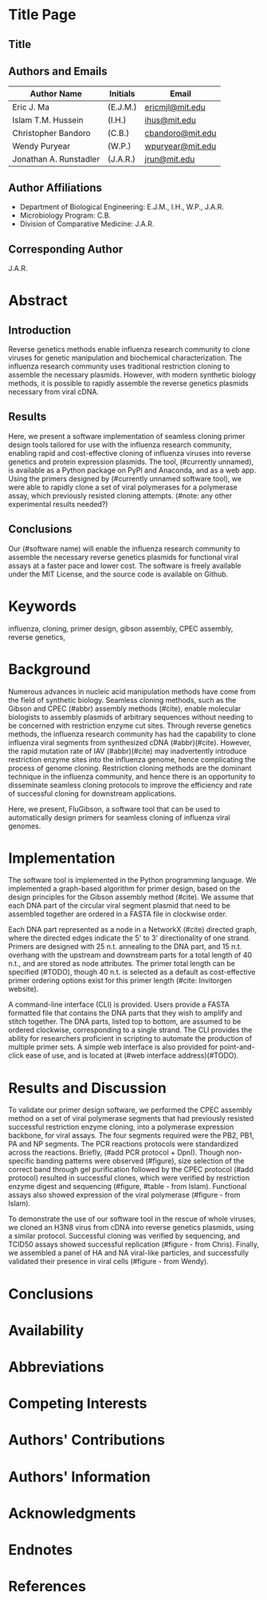 # Title Page

## Title

## Authors and Emails

|Author Name|Initials |Email|
|-----------|---------|-----|
|Eric J. Ma |(E.J.M.) |ericmjl@mit.edu|
|Islam T.M. Hussein|(I.H.)|ihus@mit.edu|
|Christopher Bandoro|(C.B.)|cbandoro@mit.edu|
|Wendy Puryear|(W.P.)|wpuryear@mit.edu|
|Jonathan A. Runstadler|(J.A.R.)|jrun@mit.edu|

## Author Affiliations

- Department of Biological Engineering: E.J.M., I.H., W.P., J.A.R.
- Microbiology Program: C.B.
- Division of Comparative Medicine: J.A.R.

## Corresponding Author

J.A.R.

# Abstract

## Introduction

Reverse genetics methods enable influenza research community to clone viruses for genetic manipulation and biochemical characterization. The influenza research community uses traditional restriction cloning to assemble the necessary plasmids. However, with modern synthetic biology methods, it is possible to rapidly assemble the reverse genetics plasmids necessary from viral cDNA. 

## Results

Here, we present a software implementation of seamless cloning primer design tools tailored for use with the influenza research community, enabling rapid and cost-effective cloning of influenza viruses into reverse genetics and protein expression plasmids. The tool, (#currently unnamed), is available as a Python package on PyPI and Anaconda, and as a web app. Using the primers designed by (#currently unnamed software tool), we were able to rapidly clone a set of viral polymerases for a polymerase assay, which previously resisted cloning attempts. (#note: any other experimental results needed?) 

## Conclusions

Our (#software name) will enable the influenza research community to assemble the necessary reverse genetics plasmids for functional viral assays at a faster pace and lower cost. The software is freely available under the MIT License, and the source code is available on Github.

# Keywords

<!-- Note: There can be up to 10 keywords. -->
influenza, cloning, primer design, gibson assembly, CPEC assembly, reverse genetics, 


# Background

Numerous advances in nucleic acid manipulation methods have come from the field of synthetic biology. Seamless cloning methods, such as the Gibson and CPEC (#abbr) assembly methods (#cite), enable molecular biologists to assembly plasmids of arbitrary sequences without needing to be concerned with restriction enzyme cut sites. Through reverse genetics methods, the influenza research community has had the capability to clone influenza viral segments from synthesized cDNA (#abbr)(#cite). However, the rapid mutation rate of IAV (#abbr)(#cite) may inadvertently introduce restriction enzyme sites into the influenza genome, hence complicating the process of genome cloning. Restriction cloning methods are the dominant technique in the influenza community, and hence there is an opportunity to disseminate seamless cloning protocols to improve the efficiency and rate of successful cloning for downstream applications. 

Here, we present, FluGibson, a software tool that can be used to automatically design primers for seamless cloning of influenza viral genomes. 

# Implementation

The software tool is implemented in the Python programming language. We implemented a graph-based algorithm for primer design, based on the design principles for the Gibson assembly method (#cite). We assume that each DNA part of the circular viral segment plasmid that need to be assembled together are ordered in a FASTA file in clockwise order.

Each DNA part represented as a node in a NetworkX (#cite) directed graph, where the directed edges indicate the 5' to 3' directionality of one strand. Primers are designed with 25 n.t. annealing to the DNA part, and 15 n.t. overhang with the upstream and downstream parts for a total length of 40 n.t., and are stored as node attributes. The primer total length can be specified (#TODO), though 40 n.t. is selected as a default as cost-effective primer ordering options exist for this primer length (#cite: Invitorgen website).

A command-line interface (CLI) is provided. Users provide a FASTA formatted file that contains the DNA parts that they wish to amplify and stitch together. The DNA parts, listed top to bottom, are assumed to be ordered clockwise, corresponding to a single strand. The CLI provides the ability for researchers proficient in scripting to automate the production of multiple primer sets. A simple web interface is also provided for point-and-click ease of use, and is located at (#web interface address)(#TODO).

# Results and Discussion

To validate our primer design software, we performed the CPEC assembly method on a set of viral polymerase segments that had previously resisted successful restriction enzyme cloning, into a polymerase expression backbone, for viral assays. The four segments required were the PB2, PB1, PA and NP segments. The PCR reactions protocols were standardized across the reactions. Briefly, (#add PCR protocol + DpnI). Though non-specific banding patterns were observed (#figure), size selection of the correct band through gel purification followed by the CPEC protocol (#add protocol) resulted in successful clones, which were verified by restriction enzyme digest and sequencing (#figure, #table - from Islam). Functional assays also showed expression of the viral polymerase (#figure - from Islam).

To demonstrate the use of our software tool in the rescue of whole viruses, we cloned an H3N8 virus from cDNA into reverse genetics plasmids, using a similar protocol. Successful cloning was verified by sequencing, and TCID50 assays showed successful replication (#figure - from Chris). Finally, we assembled a panel of HA and NA viral-like particles, and successfully validated their presence in viral cells (#figure - from Wendy).

# Conclusions


# Availability


# Abbreviations


# Competing Interests


# Authors' Contributions


# Authors' Information


# Acknowledgments


# Endnotes


# References

